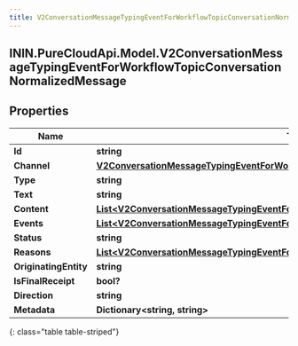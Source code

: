 ```yaml
---
title: V2ConversationMessageTypingEventForWorkflowTopicConversationNormalizedMessage
---
```

## ININ.PureCloudApi.Model.V2ConversationMessageTypingEventForWorkflowTopicConversationNormalizedMessage

## Properties

|Name | Type | Description | Notes|
|------------ | ------------- | ------------- | -------------|
| **Id** | **string** |  | [optional] |
| **Channel** | [**V2ConversationMessageTypingEventForWorkflowTopicConversationMessagingChannel**](V2ConversationMessageTypingEventForWorkflowTopicConversationMessagingChannel.html) |  | [optional] |
| **Type** | **string** |  | [optional] |
| **Text** | **string** |  | [optional] |
| **Content** | [**List&lt;V2ConversationMessageTypingEventForWorkflowTopicConversationMessageContent&gt;**](V2ConversationMessageTypingEventForWorkflowTopicConversationMessageContent.html) |  | [optional] |
| **Events** | [**List&lt;V2ConversationMessageTypingEventForWorkflowTopicConversationMessageEvent&gt;**](V2ConversationMessageTypingEventForWorkflowTopicConversationMessageEvent.html) |  | [optional] |
| **Status** | **string** |  | [optional] |
| **Reasons** | [**List&lt;V2ConversationMessageTypingEventForWorkflowTopicConversationReason&gt;**](V2ConversationMessageTypingEventForWorkflowTopicConversationReason.html) |  | [optional] |
| **OriginatingEntity** | **string** |  | [optional] |
| **IsFinalReceipt** | **bool?** |  | [optional] |
| **Direction** | **string** |  | [optional] |
| **Metadata** | **Dictionary&lt;string, string&gt;** |  | [optional] |
{: class="table table-striped"}


